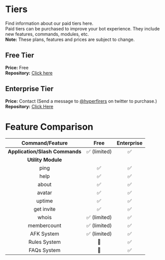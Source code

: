 # Tiers
Find information about our paid tiers here.<br>
Paid tiers can be purchased to improve your bot experience. They include new features, commands, modules, etc.<br>**Note:** These plans, features and prices are subject to change.

## Free Tier
**Price:** Free<br>
**Repository:** [Click here](https://github.com/discordmodutils/free)
## Enterprise Tier
**Price:** Contact (Send a message to [@hyperfirers](https://twitter.com/hyperfirers) on twitter to purchase.) <br>
**Repository:** [Click Here](https://github.com/discordmodutils/enterprise)

# Feature Comparison
| Command/Feature | Free | Enterprise |
| :---: | :---: | :---: |
| __**Application/Slash Commands**__ | ✅ (limited) | ✅ |
| __**Utility Module**__ |
| ping | ✅ | ✅ |
| help | ✅ | ✅ |
| about | ✅ | ✅ |
| avatar | ✅ | ✅ |
| uptime | ✅ | ✅ |
| get invite | ✅ | ✅ |
| whois | ✅ (limited) | ✅ |
| membercount | ✅ (limited) | ✅ |
| AFK System | ✅ (limited) | ✅ |
| Rules System | 🚫 | ✅ |
| FAQs System | 🚫 | ✅ |

